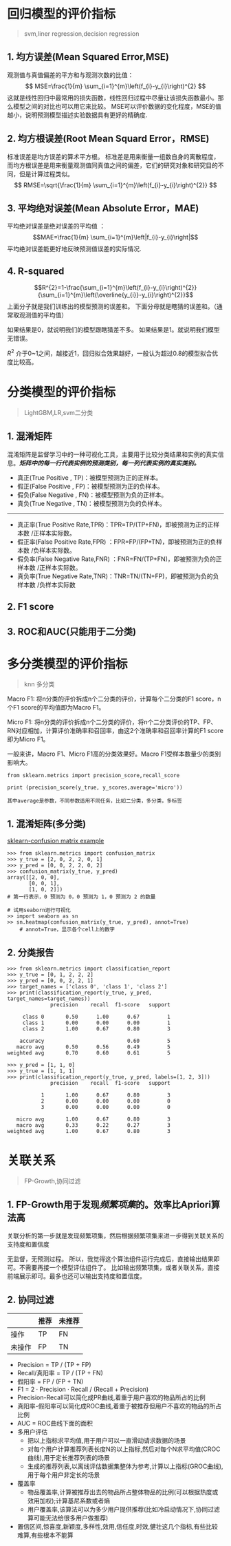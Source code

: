# 回归模型的评价指标
> svm,liner regression,decision regression
## 1. 均方误差(Mean Squared Error,MSE)
观测值与真值偏差的平方和与观测次数的比值：
$$
MSE=\frac{1}{m} \sum_{i=1}^{m}\left(f_{i}-y_{i}\right)^{2}
$$
这就是线性回归中最常用的损失函数，线性回归过程中尽量让该损失函数最小。那么模型之间的对比也可以用它来比较。
MSE可以评价数据的变化程度，MSE的值越小，说明预测模型描述实验数据具有更好的精确度.

## 2. 均方根误差(Root Mean Squard Error，RMSE)
标准误差是均方误差的算术平方根。
标准差是用来衡量一组数自身的离散程度，而均方根误差是用来衡量观测值同真值之间的偏差，它们的研究对象和研究目的不同，但是计算过程类似。
$$
RMSE=\sqrt{\frac{1}{m} \sum_{i=1}^{m}\left(f_{i}-y_{i}\right)^{2}}
$$


## 3. 平均绝对误差(Mean Absolute Error，MAE)
平均绝对误差是绝对误差的平均值 ：
$$MAE=\frac{1}{m} \sum_{i=1}^{m}\left|f_{i}-y_{i}\right|$$
平均绝对误差能更好地反映预测值误差的实际情况.

## 4. R-squared
$$R^{2}=1-\frac{\sum_{i=1}^{m}\left(f_{i}-y_{i}\right)^{2}}{\sum_{i=1}^{m}\left(\overline{y_{i}}-y_{i}\right)^{2}}$$
上面分子就是我们训练出的模型预测的误差和。
下面分母就是瞎猜的误差和。（通常取观测值的平均值）

如果结果是0，就说明我们的模型跟瞎猜差不多。
如果结果是1。就说明我们模型无错误。

$R^2$ 介于0~1之间，越接近1，回归拟合效果越好，一般认为超过0.8的模型拟合优度比较高。

# 分类模型的评价指标
> LightGBM,LR,svm二分类
## 1. 混淆矩阵
混淆矩阵是监督学习中的一种可视化工具，主要用于比较分类结果和实例的真实信息。***矩阵中的每一行代表实例的预测类别，每一列代表实例的真实类别。***
- 真正(True Positive , TP)：被模型预测为正的正样本。
- 假正(False Positive , FP)：被模型预测为正的负样本。
- 假负(False Negative , FN)：被模型预测为负的正样本。
- 真负(True Negative , TN)：被模型预测为负的负样本。
----
- 真正率(True Positive Rate,TPR)：TPR=TP/(TP+FN)，即被预测为正的正样本数 /正样本实际数。
- 假正率(False Positive Rate,FPR) ：FPR=FP/(FP+TN)，即被预测为正的负样本数 /负样本实际数。
- 假负率(False Negative Rate,FNR) ：FNR=FN/(TP+FN)，即被预测为负的正样本数 /正样本实际数。
- 真负率(True Negative Rate,TNR)：TNR=TN/(TN+FP)，即被预测为负的负样本数 /负样本实际数



## 2. F1 score
## 3. ROC和AUC(只能用于二分类)

# 多分类模型的评价指标
> knn 多分类

Macro F1: 将n分类的评价拆成n个二分类的评价，计算每个二分类的F1 score，n个F1 score的平均值即为Macro F1。

Micro F1: 将n分类的评价拆成n个二分类的评价，将n个二分类评价的TP、FP、RN对应相加，计算评价准确率和召回率，由这2个准确率和召回率计算的F1 score即为Micro F1。

一般来讲，Macro F1、Micro F1高的分类效果好。Macro F1受样本数量少的类别影响大。

```
from sklearn.metrics import precision_score,recall_score

print (precision_score(y_true, y_scores,average='micro'))

其中average是参数，不同参数适用不同任务，比如二分类，多分类，多标签
```
## 1. 混淆矩阵(多分类)
[sklearn-confusion matrix example](https://scikit-learn.org/stable/auto_examples/model_selection/plot_confusion_matrix.html#sphx-glr-auto-examples-model-selection-plot-confusion-matrix-py)
```
>>> from sklearn.metrics import confusion_matrix
>>> y_true = [2, 0, 2, 2, 0, 1]
>>> y_pred = [0, 0, 2, 2, 0, 2]
>>> confusion_matrix(y_true, y_pred)
array([[2, 0, 0],
       [0, 0, 1],
       [1, 0, 2]])
# 第一行表示，0 预测为 0，0 预测为 1，0 预测为 2 的数量

# 试用seaborn进行可视化
>> import seaborn as sn
>> sn.heatmap(confusion_matrix(y_true, y_pred), annot=True)
	# annot=True，显示各个cell上的数字
```

## 2. 分类报告
```
>>> from sklearn.metrics import classification_report
>>> y_true = [0, 1, 2, 2, 2]
>>> y_pred = [0, 0, 2, 2, 1]
>>> target_names = ['class 0', 'class 1', 'class 2']
>>> print(classification_report(y_true, y_pred, target_names=target_names))
              precision    recall  f1-score   support

     class 0       0.50      1.00      0.67         1
     class 1       0.00      0.00      0.00         1
     class 2       1.00      0.67      0.80         3

    accuracy                           0.60         5
   macro avg       0.50      0.56      0.49         5
weighted avg       0.70      0.60      0.61         5

>>> y_pred = [1, 1, 0]
>>> y_true = [1, 1, 1]
>>> print(classification_report(y_true, y_pred, labels=[1, 2, 3]))
              precision    recall  f1-score   support

           1       1.00      0.67      0.80         3
           2       0.00      0.00      0.00         0
           3       0.00      0.00      0.00         0

   micro avg       1.00      0.67      0.80         3
   macro avg       0.33      0.22      0.27         3
weighted avg       1.00      0.67      0.80         3
```


# 关联关系
> FP-Growth,协同过滤

## 1. FP-Growth用于发现***频繁项集***的。效率比Apriori算法高

关联分析的第一步就是发现频繁项集，然后根据频繁项集来进一步得到关联关系的支持度和置信度

无监督，无预测过程。
所以，我觉得这个算法组件运行完成后，直接输出结果即可。不需要再接一个模型评估组件了。
比如输出频繁项集，或者关联关系，直接前端展示即可。最多也还可以输出支持度和置信度。

## 2. 协同过滤

||推荐	|未推荐|
|-|-|-|
|操作|TP|FN|
|未操作|FP|TN|

- Precision = TP / (TP + FP)
- Recall/真阳率 = TP / (TP + FN)
- 假阳率 = FP / (FP + TN)
- F1 = 2 · Precision · Recall / (Recall + Precision)
- Precision-Recall可以简化成PR曲线,着重于用户喜欢的物品所占的比例
- 真阳率-假阳率可以简化成ROC曲线,着重于被推荐但用户不喜欢的物品的所占比例
- AUC = ROC曲线下面的面积
- 多用户评估
	- 把以上指标求平均值,用于用户可以一直滑动请求数据的场景
	- 对每个用户计算推荐列表长度N的以上指标,然后对每个N求平均值(CROC曲线),用于定长推荐列表的场景
	- 生成的推荐列表,以离线评估数据集整体为参考,计算以上指标(GROC曲线),用于每个用户非定长的场景
- 覆盖率
	- 物品覆盖率,计算被推荐出去的物品所占整体物品的比例(可以根据热度或效用加权);计算基尼系数或者熵
	- 用户覆盖率,该算法可以为多少用户提供推荐(比如冷启动情况下,协同过滤算可能无法给很多用户做推荐)
- 置信区间,惊喜度,新颖度,多样性,效用,信任度,时效,健壮这几个指标,有些比较难算,有些根本不能算